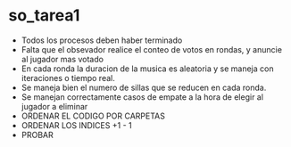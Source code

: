 # so_tarea1

- Todos los procesos deben haber terminado
- Falta que el obsevador realice el conteo de votos en rondas, y anuncie al jugador mas votado 
- En cada ronda la duracion de la musica es aleatoria y se maneja con iteraciones o tiempo real.
- Se maneja bien el numero de sillas que se reducen en cada ronda. 
- Se manejan correctamente casos de empate a la hora de elegir al jugador a eliminar
- ORDENAR EL CODIGO POR CARPETAS
- ORDENAR LOS INDICES +1 - 1
- PROBAR 